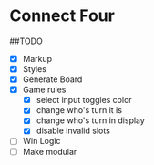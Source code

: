 # Connect Four

##TODO
- [X] Markup
- [X] Styles
- [X] Generate Board
- [X] Game rules
    - [X] select input toggles color
    - [X] change who's turn it is
    - [X] change who's turn in display
    - [X] disable invalid slots
- [ ] Win Logic
- [ ] Make modular